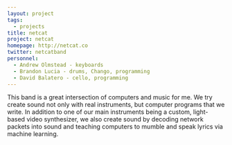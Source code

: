 ```yaml
---
layout: project
tags:
  - projects
title: netcat
project: netcat
homepage: http://netcat.co
twitter: netcatband
personnel:
  - Andrew Olmstead - keyboards
  - Brandon Lucia - drums, Chango, programming
  - David Balatero - cello, programming
---
```


This band is a great intersection of computers and music for me. We try create
sound not only with real instruments, but computer programs that we write. In
addition to one of our main instruments being a custom, light-based video
synthesizer, we also create sound by decoding network packets into sound and
teaching computers to mumble and speak lyrics via machine learning.

